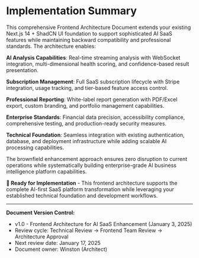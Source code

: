 # Implementation Summary

This comprehensive Frontend Architecture Document extends your existing Next.js 14 + ShadCN UI foundation to support sophisticated AI SaaS features while maintaining backward compatibility and professional standards. The architecture enables:

**AI Analysis Capabilities**: Real-time streaming analysis with WebSocket integration, multi-dimensional health scoring, and confidence-based result presentation.

**Subscription Management**: Full SaaS subscription lifecycle with Stripe integration, usage tracking, and tier-based feature access control.

**Professional Reporting**: White-label report generation with PDF/Excel export, custom branding, and portfolio management capabilities.

**Enterprise Standards**: Financial data precision, accessibility compliance, comprehensive testing, and production-ready security measures.

**Technical Foundation**: Seamless integration with existing authentication, database, and deployment infrastructure while adding scalable AI processing capabilities.

The brownfield enhancement approach ensures zero disruption to current operations while systematically building enterprise-grade AI business intelligence platform capabilities.

**🚀 Ready for Implementation** - This frontend architecture supports the complete AI-first SaaS platform transformation while leveraging your established technical foundation and development workflows.

---

**Document Version Control:**
- v1.0 - Frontend Architecture for AI SaaS Enhancement (January 3, 2025)
- Review cycle: Technical Review → Frontend Team Review → Architecture Approval
- Next review date: January 17, 2025
- Document owner: Winston (Architect)